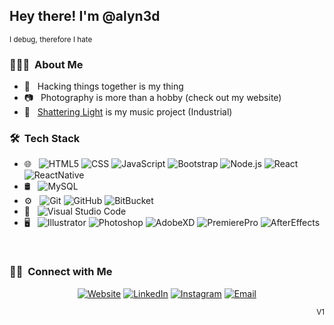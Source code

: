 <h2> Hey there! I'm @alyn3d</h2>
<sup>I debug, therefore I hate</sup>

<h3> 👨🏻‍💻 &nbsp;About Me </h3>

- :hammer: &nbsp; Hacking things together is my thing
- :camera: &nbsp; Photography is more than a hobby (check out my website)
- :musical_keyboard: &nbsp; [Shattering Light](https://sptfy.com/shatteringlight) is my music project (Industrial)

<h3> 🛠 &nbsp;Tech Stack</h3>

- 🌐 &nbsp;
  ![HTML5](https://img.shields.io/badge/-HTML5-333333?style=flat&logo=HTML5)
  ![CSS](https://img.shields.io/badge/-CSS-333333?style=flat&logo=CSS3&logoColor=1572B6)
  ![JavaScript](https://img.shields.io/badge/-JavaScript-333333?style=flat&logo=javascript)
  ![Bootstrap](https://img.shields.io/badge/-Bootstrap-333333?style=flat&logo=bootstrap&logoColor=563D7C)
  ![Node.js](https://img.shields.io/badge/-Node.js-333333?style=flat&logo=node.js)
  ![React](https://img.shields.io/badge/-React-333333?style=flat&logo=react)
  ![ReactNative](https://img.shields.io/badge/-ReactNative-333333?style=flat&logo=react)
- 🛢 &nbsp;
  ![MySQL](https://img.shields.io/badge/-MySQL-333333?style=flat&logo=mysql)
- ⚙️ &nbsp;
  ![Git](https://img.shields.io/badge/-Git-333333?style=flat&logo=git)
  ![GitHub](https://img.shields.io/badge/-GitHub-333333?style=flat&logo=github)
  ![BitBucket](https://img.shields.io/badge/-BitBucket-333333?style=flat&logo=bitbucket)
- 🔧 &nbsp;
  ![Visual Studio Code](https://img.shields.io/badge/-Visual%20Studio%20Code-333333?style=flat&logo=visual-studio-code&logoColor=007ACC)
- 🖥 &nbsp;
  ![Illustrator](https://img.shields.io/badge/-Illustrator-333333?style=flat&logo=adobe-illustrator)
  ![Photoshop](https://img.shields.io/badge/-Photoshop-333333?style=flat&logo=adobe-photoshop)
  ![AdobeXD](https://img.shields.io/badge/-AdobeXD-333333?style=flat&logo=adobe-xd)
  ![PremierePro](https://img.shields.io/badge/-PremierePro-333333?style=flat&logo=adobe-premiere-pro)
  ![AfterEffects](https://img.shields.io/badge/-AfterEffects-333333?style=flat&logo=adobe-after-effects)

<br/>

<h3> 🤝🏻 &nbsp;Connect with Me </h3>

<p align="center">
<a href="https://www.alyn3d.com/"><img alt="Website" src="https://img.shields.io/badge/Website-www.alyn3d.com-blue?style=flat-square&logo=google-chrome"></a>
<a href="https://www.linkedin.com/in/alin-ion-bb559957/"><img alt="LinkedIn" src="https://img.shields.io/badge/LinkedIn-Alin%20Ion-blue?style=flat-square&logo=linkedin"></a>
<a href="https://www.instagram.com/alyn3d/"><img alt="Instagram" src="https://img.shields.io/badge/Instagram-alyn3d_-blue?style=flat-square&logo=instagram"></a>
<a href="mailto:alyn3d@gmail.com"><img alt="Email" src="https://img.shields.io/badge/Email-alyn3d@gmail.com-blue?style=flat-square&logo=gmail"></a>
</p>

<p align="right"><sub>V1</sub></p>
